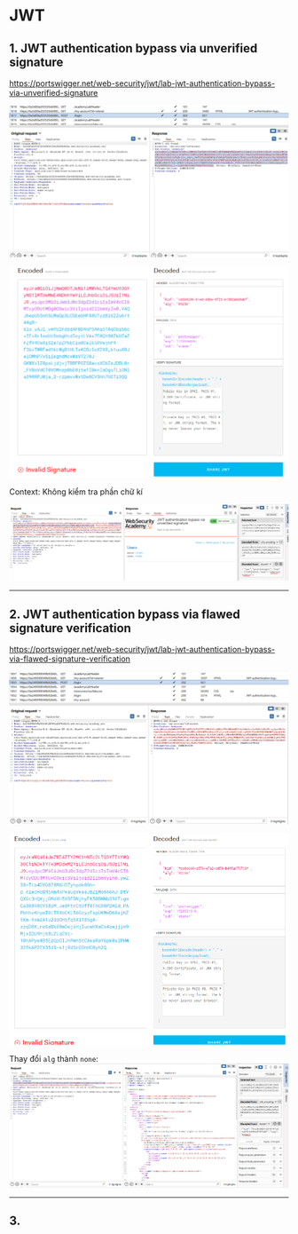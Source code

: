 # JWT
## 1. JWT authentication bypass via unverified signature
https://portswigger.net/web-security/jwt/lab-jwt-authentication-bypass-via-unverified-signature

![alt text](image.png)

![alt text](image-1.png)

Context: Không kiểm tra phần chữ kí

![alt text](image-2.png)

---

## 2. JWT authentication bypass via flawed signature verification
https://portswigger.net/web-security/jwt/lab-jwt-authentication-bypass-via-flawed-signature-verification

![alt text](image-3.png)

![alt text](image-4.png)

Thay đổi `alg` thành `none`:\
![alt text](image-5.png)

---

## 3. 


















